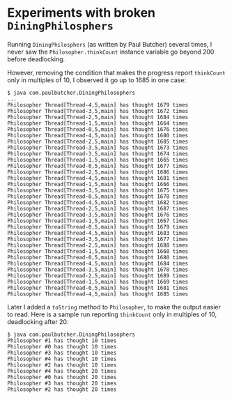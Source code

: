 # Experiments with broken `DiningPhilosphers`

Running `DiningPhilosphers` (as written by Paul Butcher) several times, I never saw the `Philosopher.thinkCount` instance variable go beyond 200 before deadlocking.

However, removing the condition that makes the progress report `thinkCount` only in multiples of 10, I observed it go up to 1685 in one case:  

```
$ java com.paulbutcher.DiningPhilosophers 
...
Philosopher Thread[Thread-4,5,main] has thought 1679 times
Philosopher Thread[Thread-3,5,main] has thought 1672 times
Philosopher Thread[Thread-2,5,main] has thought 1684 times
Philosopher Thread[Thread-1,5,main] has thought 1664 times
Philosopher Thread[Thread-0,5,main] has thought 1676 times
Philosopher Thread[Thread-4,5,main] has thought 1680 times
Philosopher Thread[Thread-2,5,main] has thought 1685 times
Philosopher Thread[Thread-3,5,main] has thought 1673 times
Philosopher Thread[Thread-3,5,main] has thought 1674 times
Philosopher Thread[Thread-1,5,main] has thought 1665 times
Philosopher Thread[Thread-0,5,main] has thought 1677 times
Philosopher Thread[Thread-2,5,main] has thought 1686 times
Philosopher Thread[Thread-4,5,main] has thought 1681 times
Philosopher Thread[Thread-1,5,main] has thought 1666 times
Philosopher Thread[Thread-3,5,main] has thought 1675 times
Philosopher Thread[Thread-0,5,main] has thought 1678 times
Philosopher Thread[Thread-4,5,main] has thought 1682 times
Philosopher Thread[Thread-2,5,main] has thought 1687 times
Philosopher Thread[Thread-3,5,main] has thought 1676 times
Philosopher Thread[Thread-1,5,main] has thought 1667 times
Philosopher Thread[Thread-0,5,main] has thought 1679 times
Philosopher Thread[Thread-4,5,main] has thought 1683 times
Philosopher Thread[Thread-3,5,main] has thought 1677 times
Philosopher Thread[Thread-2,5,main] has thought 1688 times
Philosopher Thread[Thread-1,5,main] has thought 1668 times
Philosopher Thread[Thread-0,5,main] has thought 1680 times
Philosopher Thread[Thread-4,5,main] has thought 1684 times
Philosopher Thread[Thread-3,5,main] has thought 1678 times
Philosopher Thread[Thread-2,5,main] has thought 1689 times
Philosopher Thread[Thread-1,5,main] has thought 1669 times
Philosopher Thread[Thread-0,5,main] has thought 1681 times
Philosopher Thread[Thread-4,5,main] has thought 1685 times
```

Later I added a `toString` method to `Philosopher`, to make the output easier to read. Here is a sample run reporting `thinkCount` only in multiples of 10, deadlocking after 20:

```
$ java com.paulbutcher.DiningPhilosophers 
Philosopher #1 has thought 10 times
Philosopher #0 has thought 10 times
Philosopher #3 has thought 10 times
Philosopher #4 has thought 10 times
Philosopher #2 has thought 10 times
Philosopher #4 has thought 20 times
Philosopher #0 has thought 20 times
Philosopher #3 has thought 20 times
Philosopher #2 has thought 20 times
```
